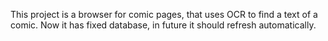 This project is a browser for comic pages, that uses OCR to find a text of a comic.
Now it has fixed database, in future it should refresh automatically. 
